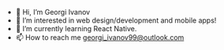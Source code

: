 - 👋 Hi, I’m Georgi Ivanov
- 👀 I’m interested in web design/development and mobile apps!
- 🌱 I’m currently learning React Native.
- 📫 How to reach me georgi_ivanov99@outlook.com

<!---
GeorgiIvanovPXL/GeorgiIvanovPXL is a ✨ special ✨ repository because its `README.md` (this file) appears on your GitHub profile.
You can click the Preview link to take a look at your changes.
--->
